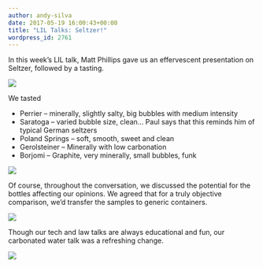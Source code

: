 ```yaml
---
author: andy-silva
date: 2017-05-19 16:00:43+00:00
title: "LIL Talks: Seltzer!"
wordpress_id: 2761
---
```


In this week’s LIL talk, Matt Phillips gave us an effervescent presentation on Seltzer, followed by a tasting.

![](https://lil.law.harvard.edu/blog/wp-content/uploads/2017/05/IMG_4202.jpg)

We tasted

*  Perrier – minerally, slightly salty, big bubbles with medium intensity
*  Saratoga – varied bubble size, clean… Paul says that this reminds him of typical German seltzers
*  Poland Springs – soft, smooth, sweet and clean
*  Gerolsteiner – Minerally with low carbonation
*  Borjomi – Graphite, very minerally, small bubbles, funk

![](file:///Users/rcremona/Desktop/Blog%20_%20Library%20Innovation%20Lab2_files/matt_seltzer.gif)

Of course, throughout the conversation, we discussed the potential for the bottles affecting our opinions. We agreed that for a truly objective comparison, we’d transfer the samples to generic containers.

![](https://lil.law.harvard.edu/blog/wp-content/uploads/2017/05/slack-imgs.jpg)

Though our tech and law talks are always educational and fun, our carbonated water talk was a refreshing change.

![](https://lil.law.harvard.edu/blog/wp-content/uploads/2017/05/IMG_4206.jpg)

